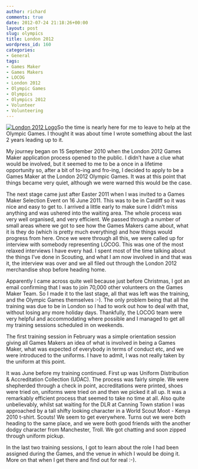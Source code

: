 ```yaml
---
author: richard
comments: true
date: 2012-07-24 21:18:26+00:00
layout: post
slug: olympics
title: London 2012
wordpress_id: 160
categories:
- General
tags:
- Games Maker
- Games Makers
- LOCOG
- London 2012
- Olympic Games
- Olympics
- Olympics 2012
- Volunteer
- Volunteering
---
```


[![London 2012 Logo](http://richard.perry-online.me.uk/files/2012/07/sprite-locog-e1343162655553.png)](http://richard.perry-online.me.uk/files/2012/07/sprite-locog-e1343162655553.png)So the time is nearly here for me to leave to help at the Olympic Games. I thought it was about time I wrote something about the last 2 years leading up to it.

My journey began on 15 September 2010 when the London 2012 Games Maker application process opened to the public. I didn’t have a clue what would be involved, but it seemed to me to be a once in a lifetime opportunity so, after a bit of to-ing and fro-ing, I decided to apply to be a Games Maker at the London 2012 Olympic Games. It was at this point that things became very quiet, although we were warned this would be the case.

The next stage came just after Easter 2011 when I was invited to a Games Maker Selection Event on 16 June 2011. This was to be in Cardiff so it was nice and easy to get to. I arrived a little early to make sure I didn’t miss anything and was ushered into the waiting area. The whole process was very well organised, and very efficient. We passed through a number of small areas where we got to see how the Games Makers came about, what it is they do (which is pretty much everything) and how things would progress from here. Once we were through all this, we were called up for interview with somebody representing LOCOG. This was one of the most relaxed interviews I have every had. I spent most of the time talking about the things I’ve done in Scouting, and what I am now involved in and that was it, the interview was over and we all filed out through the London 2012 merchandise shop before heading home.

Apparently I came across quite well because just before Christmas, I got an email confirming that I was to join 70,000 other volunteers on the Games Maker Team. So I made it to the last stage, all that was left was the training, and the Olympic Games themselves :-). The only problem being that all the training was due to be in London so I had to work out how to deal with that, without losing any more holiday days. Thankfully, the LOCOG team were very helpful and accommodating where possible and I managed to get all my training sessions scheduled in on weekends.

The first training session in February was a simple orientation session giving all Games Makers an idea of what is involved in being a Games Maker, what was expected of everybody in terms of conduct etc, and we were introduced to the uniforms. I have to admit, I was not really taken by the uniform at this point.

It was June before my training continued. First up was Uniform Distribution & Accreditation Collection (UDAC). The process was fairly simple. We were shepherded through a check in point, accreditations were printed, shoes were tried on, uniforms were tried on and then we picked it all up. It was a remarkably efficient process that seemed to take no time at all. Also quite unbelievably, whilst sat waiting for the DLR at Canning Town station I was approached by a tall shifty looking character in a World Scout Moot - Kenya 2010 t-shirt. Scouts! We seem to get everywhere. Turns out we were both heading to the same place, and we were both good friends with the another dodgy character from Manchester, Troll. We got chatting and soon zipped through uniform pickup.

In the last two training sessions, I got to learn about the role I had been assigned during the Games, and the venue in which I would be doing it. More on that when I get there and find out for real :-).
